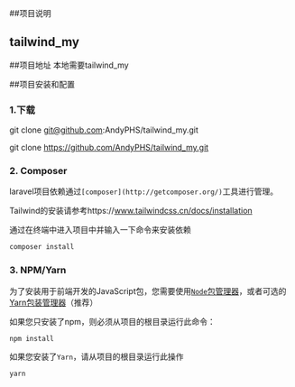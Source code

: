 ##项目说明

## tailwind_my

##项目地址
本地需要tailwind_my

##项目安装和配置

### 1.下载

git clone git@github.com:AndyPHS/tailwind_my.git

git clone https://github.com/AndyPHS/tailwind_my.git

### 2. Composer

laravel项目依赖通过`[composer](http://getcomposer.org/)`工具进行管理。

Tailwind的安装请参考https://www.tailwindcss.cn/docs/installation

通过在终端中进入项目中并输入一下命令来安装依赖

```php
composer install
```
### 3. NPM/Yarn

为了安装用于前端开发的JavaScript包，您需要使用[`Node`包管理器](https://www.npmjs.com/)，或者可选的[Yarn包装管理器](https://code.facebook.com/posts/1840075619545360)（推荐）

如果您只安装了npm，则必须从项目的根目录运行此命令：

```js
npm install
```

如果您安装了`Yarn`，请从项目的根目录运行此操作

```javascript
yarn
```
